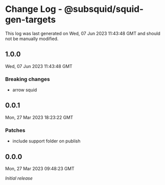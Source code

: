 # Change Log - @subsquid/squid-gen-targets

This log was last generated on Wed, 07 Jun 2023 11:43:48 GMT and should not be manually modified.

## 1.0.0
Wed, 07 Jun 2023 11:43:48 GMT

### Breaking changes

- arrow squid

## 0.0.1
Mon, 27 Mar 2023 18:23:22 GMT

### Patches

- include support folder on publish

## 0.0.0
Mon, 27 Mar 2023 09:48:23 GMT

_Initial release_

